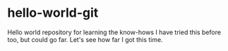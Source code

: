 # hello-world-git
Hello world repository for learning the know-hows
I have tried this before too, but could go far. Let's see how far I got this time.
